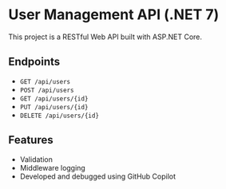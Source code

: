 # User Management API (.NET 7)

This project is a RESTful Web API built with ASP.NET Core.

## Endpoints

- `GET /api/users`
- `POST /api/users`
- `GET /api/users/{id}`
- `PUT /api/users/{id}`
- `DELETE /api/users/{id}`

## Features

- Validation
- Middleware logging
- Developed and debugged using GitHub Copilot
